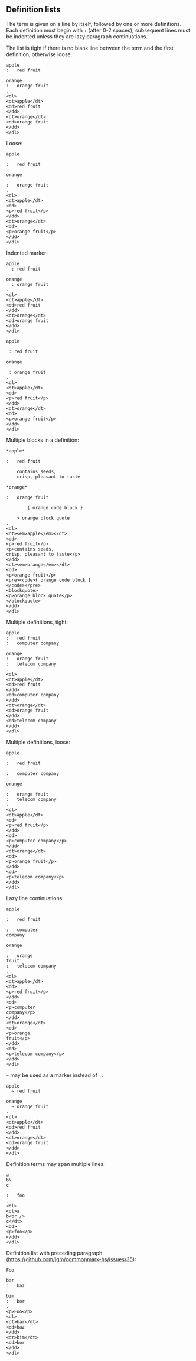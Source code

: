 ## Definition lists

The term is given on a line by itself, followed by
one or more definitions. Each definition must begin
with `:` (after 0-2 spaces); subsequent lines must
be indented unless they are lazy paragraph
continuations.

The list is tight if there is no blank line between
the term and the first definition, otherwise loose.

```````````````````````````````` example
apple
:   red fruit

orange
:   orange fruit
.
<dl>
<dt>apple</dt>
<dd>red fruit
</dd>
<dt>orange</dt>
<dd>orange fruit
</dd>
</dl>
````````````````````````````````

Loose:

```````````````````````````````` example
apple

:   red fruit

orange

:   orange fruit
.
<dl>
<dt>apple</dt>
<dd>
<p>red fruit</p>
</dd>
<dt>orange</dt>
<dd>
<p>orange fruit</p>
</dd>
</dl>
````````````````````````````````

Indented marker:

```````````````````````````````` example
apple
  : red fruit

orange
  : orange fruit
.
<dl>
<dt>apple</dt>
<dd>red fruit
</dd>
<dt>orange</dt>
<dd>orange fruit
</dd>
</dl>
````````````````````````````````

```````````````````````````````` example
apple

 : red fruit

orange

 : orange fruit
.
<dl>
<dt>apple</dt>
<dd>
<p>red fruit</p>
</dd>
<dt>orange</dt>
<dd>
<p>orange fruit</p>
</dd>
</dl>
````````````````````````````````

Multiple blocks in a definition:

```````````````````````````````` example
*apple*

:   red fruit

    contains seeds,
    crisp, pleasant to taste

*orange*

:   orange fruit

        { orange code block }

    > orange block quote
.
<dl>
<dt><em>apple</em></dt>
<dd>
<p>red fruit</p>
<p>contains seeds,
crisp, pleasant to taste</p>
</dd>
<dt><em>orange</em></dt>
<dd>
<p>orange fruit</p>
<pre><code>{ orange code block }
</code></pre>
<blockquote>
<p>orange block quote</p>
</blockquote>
</dd>
</dl>
````````````````````````````````

Multiple definitions, tight:

```````````````````````````````` example
apple
:   red fruit
:   computer company

orange
:   orange fruit
:   telecom company
.
<dl>
<dt>apple</dt>
<dd>red fruit
</dd>
<dd>computer company
</dd>
<dt>orange</dt>
<dd>orange fruit
</dd>
<dd>telecom company
</dd>
</dl>
````````````````````````````````

Multiple definitions, loose:

```````````````````````````````` example
apple

:   red fruit

:   computer company

orange

:   orange fruit
:   telecom company
.
<dl>
<dt>apple</dt>
<dd>
<p>red fruit</p>
</dd>
<dd>
<p>computer company</p>
</dd>
<dt>orange</dt>
<dd>
<p>orange fruit</p>
</dd>
<dd>
<p>telecom company</p>
</dd>
</dl>
````````````````````````````````

Lazy line continuations:

```````````````````````````````` example
apple

:   red fruit

:   computer
company

orange

:   orange
fruit
:   telecom company
.
<dl>
<dt>apple</dt>
<dd>
<p>red fruit</p>
</dd>
<dd>
<p>computer
company</p>
</dd>
<dt>orange</dt>
<dd>
<p>orange
fruit</p>
</dd>
<dd>
<p>telecom company</p>
</dd>
</dl>
````````````````````````````````



`~` may be used as a marker instead of `:`:

```````````````````````````````` example
apple
  ~ red fruit

orange
  ~ orange fruit
.
<dl>
<dt>apple</dt>
<dd>red fruit
</dd>
<dt>orange</dt>
<dd>orange fruit
</dd>
</dl>
````````````````````````````````

Definition terms may span multiple lines:

```````````````````````````````` example
a
b\
c

:   foo
.
<dl>
<dt>a
b<br />
c</dt>
<dd>
<p>foo</p>
</dd>
</dl>
````````````````````````````````

Definition list with preceding paragraph
(<https://github.com/jgm/commonmark-hs/issues/35>):

```````````````````````````````` example
Foo

bar
:   baz

bim
:   bor
.
<p>Foo</p>
<dl>
<dt>bar</dt>
<dd>baz
</dd>
<dt>bim</dt>
<dd>bor
</dd>
</dl>
````````````````````````````````
